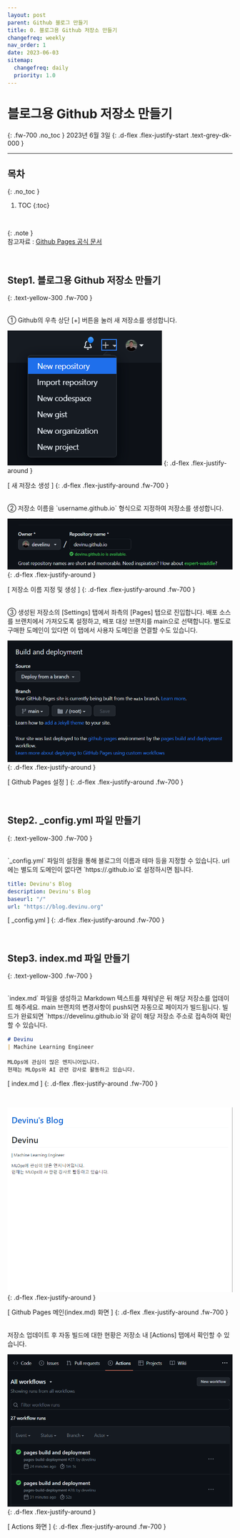 ```yaml
---
layout: post
parent: Github 블로그 만들기
title: 0. 블로그용 Github 저장소 만들기
changefreq: weekly
nav_order: 1
date: 2023-06-03
sitemap:
  changefreq: daily
  priority: 1.0
---
```


# 블로그용 Github 저장소 만들기
{: .fw-700 .no_toc }
2023년 6월 3일
{: .d-flex .flex-justify-start .text-grey-dk-000 }

---

## 목차
{: .no_toc }

1. TOC
{:toc}

<br>

{: .note }  
참고자료 : [Github Pages 공식 문서](https://docs.github.com/ko/pages/quickstart)

<br>

## Step1. 블로그용 Github 저장소 만들기
{: .text-yellow-300 .fw-700 }

<br>
① Github의 우측 상단 [+] 버튼을 눌러 새 저장소를 생성합니다.

![create-blog-0](/assets/images/create_blog_0.png)
{: .d-flex .flex-justify-around }

[ 새 저장소 생성 ]
{: .d-flex .flex-justify-around .fw-700 }

<br>
② 저장소 이름을 `username.github.io` 형식으로 지정하여 저장소를 생성합니다.

![create-blog-1](/assets/images/create_blog_1.png)
{: .d-flex .flex-justify-around }

[ 저장소 이름 지정 및 생성 ]
{: .d-flex .flex-justify-around .fw-700 }

<br>
③ 생성된 저장소의 [Settings] 탭에서 좌측의 [Pages] 탭으로 진입합니다.   
배포 소스를 브랜치에서 가져오도록 설정하고, 배포 대상 브랜치를 main으로 선택합니다.   
별도로 구매한 도메인이 있다면 이 탭에서 사용자 도메인을 연결할 수도 있습니다.

![create-blog-2](/assets/images/create_blog_2.png)
{: .d-flex .flex-justify-around }

[ Github Pages 설정 ]
{: .d-flex .flex-justify-around .fw-700 }

<br>

## Step2. _config.yml 파일 만들기
{: .text-yellow-300 .fw-700 }

<br>
`_config.yml` 파일의 설정을 통해 블로그의 이름과 테마 등을 지정할 수 있습니다.   
url에는 별도의 도메인이 없다면 `https://<username>.github.io`로 설정하시면 됩니다.

```yaml
title: Devinu's Blog
description: Devinu's Blog
baseurl: "/"
url: "https://blog.devinu.org"
```

[ _config.yml ]
{: .d-flex .flex-justify-around .fw-700 }

<br>

## Step3. index.md 파일 만들기
{: .text-yellow-300 .fw-700 }

<br>
`index.md` 파일을 생성하고 Markdown 텍스트를 채워넣은 뒤 해당 저장소를 업데이트 해주세요.   
main 브랜치의 변경사항이 push되면 자동으로 페이지가 빌드됩니다.   
빌드가 완료되면 `https://develinu.github.io`와 같이 해당 저장소 주소로 접속하여 확인할 수 있습니다.   

```markdown
# Devinu
| Machine Learning Engineer

MLOps에 관심이 많은 엔지니어입니다.   
현재는 MLOps와 AI 관련 강사로 활동하고 있습니다.
```

[ index.md ]
{: .d-flex .flex-justify-around .fw-700 }

<br>

![create-blog-4](/assets/images/create_blog_4.png)
{: .d-flex .flex-justify-around }

[ Github Pages 메인(index.md) 화면 ]
{: .d-flex .flex-justify-around .fw-700 }

<br>
저장소 업데이트 후 자동 빌드에 대한 현황은 저장소 내 [Actions] 탭에서 확인할 수 있습니다.

![create-blog-5](/assets/images/create_blog_5.png)
{: .d-flex .flex-justify-around }

[ Actions 화면 ]
{: .d-flex .flex-justify-around .fw-700 }